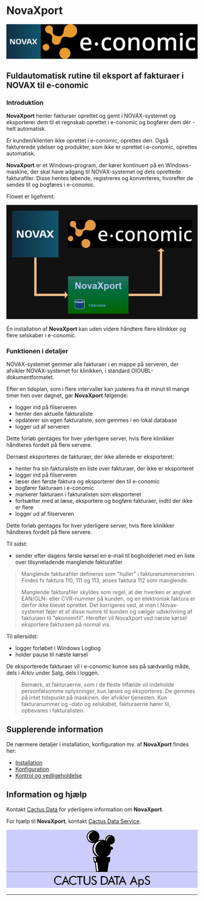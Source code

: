 # NovaXport

![NOVAX(R) e-conomic(R)][Title logos] 


## Fuldautomatisk rutine til eksport af fakturaer i NOVAX til e-conomic

### Introduktion

**NovaXport** henter fakturaer oprettet og gemt i NOVAX-systemet og eksporterer dem til et regnskab oprettet i e-conomic og bogfører dem dér - helt automatisk.

Er kunden/klienten ikke oprettet i e-conomic, oprettes den. Også fakturerede ydelser og produkter, som ikke er oprettet i e-conomic, oprettes automatisk.

**NovaXport** er et Windows-program, der kører kontinuert på en Windows-maskine, der skal have adgang til NOVAX-systemet og dets oprettede fakturafiler. Disse hentes løbende, registreres og konverteres, hvorefter de sendes til og bogføres i e-conomic.

Flowet er ligefremt:

![NovaXport Flow][Data flow] 

Én installation af **NovaXport** kan uden videre håndtere flere klinikker og flere selskaber i e-conomic.

### Funktionen i detaljer

NOVAX-systemet gemmer alle fakturaer i en mappe på serveren, der afvikler NOVAX-systemet for klinikken, i standard OIOUBL-dokumentformatet.

Efter en tidsplan, som i flere intervaller kan justeres fra ét minut til mange timer hen over døgnet, gør **NovaXport** følgende:

- logger ind på filserveren
- henter den aktuelle fakturaliste
- opdaterer sin egen fakturaliste, som gemmes i en lokal database
- logger ud af serveren

Dette forløb gentages for hver yderligere server, hvis flere klinikker håndteres fordelt på flere servere.

Dernæst eksporteres de fakturaer, der ikke allerede er eksporteret:

- henter fra sin fakturaliste en liste over fakturaer, der ikke er eksporteret
- logger ind på filserveren
- læser den første faktura og eksporterer den til e-conomic
- bogfører fakturaen i e-conomic
- markerer fakturaen i fakturalisten som eksporteret
- fortsætter med at læse, eksportere og bogføre fakturaer, indtil der ikke er flere
- logger ud af filserveren

Dette forløb gentages for hver yderligere server, hvis flere klinikker håndteres fordelt på flere servere.

Til sidst:

- sender efter dagens første kørsel en e-mail til bogholderiet med en liste over tilsyneladende manglende fakturafiler

> Manglende fakturafiler defineres som "huller" i fakturanummerserien. Findes fx faktura 110, 111 og 113, anses faktura 112 som manglende.
>
> Manglende fakturafiler skyldes som regel, at der hverken er angivet EAN/GLN- eller CVR-nummer på kunden, og en elektronisk faktura er derfor ikke blevet oprettet. Det korrigeres ved, at man i Novax-systemet føjer et af disse numre til kunden og vælger udskrivning af fakturaen til "økonomifil". Herefter vil NovaXport ved næste kørsel eksportere fakturaen på normal vis.

Til allersidst:

- logger forløbet i Windows Logbog
- holder pause til næste kørsel


De eksporterede fakturaer vil i e-conomic kunne ses på sædvanlig måde, dels i Arkiv under Salg, dels i loggen.

> Bemærk, at fakturaerne, som i de fleste tilfælde vil indeholde personfølsomme oplysninger, kun læses og eksporteres. De gemmes på intet tidspunkt på maskinen, der afvikler tjenesten. Kun fakturanummer og -dato og selskabet, fakturaerne hører til, opbevares i fakturalisten.


## Supplerende information

De nærmere detaljer i installation, konfiguration mv. af **NovaXport** findes her:

- [Installation][Installation]
- [Konfiguration][Configuration]
- [Kontrol og vedligeholdelse][Maintenance]


## Information og hjælp

Kontakt [Cactus Data](mailto:Cactus%20Data%20<cactus@cactus.dk>?subject=NovaXport) for yderligere information om **NovaXport**.

For hjælp til **NovaXport**, kontakt [Cactus Data Service](mailto:Cactus%20Data%20Service%20<service@cactus.dk>?subject=NovaXport).

![Cactus Data ApS][Cactus Data logo]

<hr>


[Cactus Data logo]: images/cactuslogopale.png
[Title logos]: images/Novax-e-conomic%20200.png
[Attach app]: images/ec-apps-001.png
[Attached app]: images/ec-apps-002.png
[App list]: images/ec-apps-003.png
[Data flow]: images/NovaXport%20Diagram.drawio%2024.png
[EC extensions]: https://secure.e-conomic.com/settings/extensions/apps
[Configuration]: https://cactusdata.github.io/NovaXport/Configuration
[Installation]: https://cactusdata.github.io/NovaXport/Installation
[Maintenance]: https://cactusdata.github.io/NovaXport/Maintenance